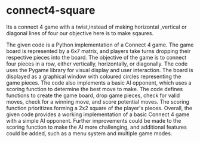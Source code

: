 # connect4-square
Its a connect 4 game with a twist,instead of making horizontal ,vertical or diagonal lines of four our objective here is to make sqaures. 
 
 
 The given code is a Python implementation of a Connect 4 game. The game board is represented by a 6x7 matrix, and players take turns dropping their respective pieces into the board. The objective of the game is to connect four pieces in a row, either vertically, horizontally, or diagonally.
The code uses the Pygame library for visual display and user interaction. The board is displayed as a graphical window with coloured circles representing the game pieces. The code also implements a basic AI opponent, which uses a scoring function to determine the best move to make.
The code defines functions to create the game board, drop game pieces, check for valid moves, check for a winning move, and score potential moves. The scoring function prioritizes forming a 2x2 square of the player's pieces.
Overall, the given code provides a working implementation of a basic Connect 4 game with a simple AI opponent. Further improvements could be made to the scoring function to make the AI more challenging, and additional features could be added, such as a menu system and multiple game modes.
